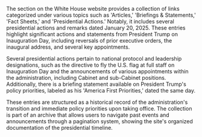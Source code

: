 The section on the White House website provides a collection of links categorized under various topics such as 'Articles,' 'Briefings & Statements,' 'Fact Sheets,' and 'Presidential Actions.' Notably, it includes several presidential actions and remarks dated January 20, 2025. These entries highlight significant actions and statements from President Trump on Inauguration Day, including reversals of prior executive orders, the inaugural address, and several key appointments.

Several presidential actions pertain to national protocol and leadership designations, such as the directive to fly the U.S. flag at full staff on Inauguration Day and the announcements of various appointments within the administration, including Cabinet and sub-Cabinet positions. Additionally, there is a briefing statement available on President Trump's policy priorities, labeled as his 'America First Priorities,' dated the same day.

These entries are structured as a historical record of the administration's transition and immediate policy priorities upon taking office. The collection is part of an archive that allows users to navigate past events and announcements through a pagination system, showing the site's organized documentation of the presidential timeline.